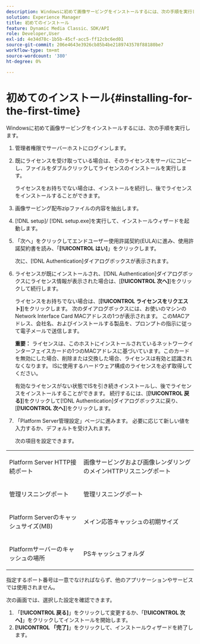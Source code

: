 ```yaml
---
description: Windowsに初めて画像サービングをインストールするには、次の手順を実行します。
solution: Experience Manager
title: 初めてのインストール
feature: Dynamic Media Classic、SDK/API
role: Developer,User
exl-id: 4e34d78c-1b5b-45cf-acc5-ff12cbc6ed01
source-git-commit: 206e4643e3926cb85b4be2189743578f88180be7
workflow-type: tm+mt
source-wordcount: '380'
ht-degree: 0%

---
```


# 初めてのインストール{#installing-for-the-first-time}

Windowsに初めて画像サービングをインストールするには、次の手順を実行します。

1. 管理者権限でサーバーホストにログインします。
1. 既にライセンスを受け取っている場合は、そのライセンスをサーバにコピーし、ファイルをダブルクリックしてライセンスのインストールを実行します。

   ライセンスをお持ちでない場合は、インストールを続行し、後でライセンスをインストールすることができます。
1. 画像サービング配布zipファイルの内容を抽出します。
1. [!DNL setup]/ [!DNL setup.exe]を実行して、インストールウィザードを起動します。
1. 「次へ」をクリックしてエンドユーザー使用許諾契約(EULA)に進み、使用許諾契約書を読み、「**[!UICONTROL はい]**」をクリックします。

   次に、[!DNL Authentication]ダイアログボックスが表示されます。
1. ライセンスが既にインストールされ、[!DNL Authentication]ダイアログボックスにライセンス情報が表示された場合は、[**[!UICONTROL 次へ]**]をクリックして続行します。

   ライセンスをお持ちでない場合は、[**[!UICONTROL ライセンスをリクエスト]**]をクリックします。 次のダイアログボックスには、お使いのマシンのNetwork Interface Card MACアドレスの1つが表示されます。 このMACアドレス、会社名、およびインストールする製品を、プロンプトの指示に従って電子メールで送信します。

   **重要：** ライセンスは、このホストにインストールされているネットワークインターフェイスカードの1つのMACアドレスに基づいています。このカードを無効にした場合、削除または交換した場合、ライセンスは有効と認識されなくなります。 ISに使用するハードウェア構成のライセンスを必ず取得してください。

   有効なライセンスがない状態でISを引き続きインストールし、後でライセンスをインストールすることができます。 続行するには、[**[!UICONTROL 戻る]**]をクリックして[!DNL Authentication]ダイアログボックスに戻り、[**[!UICONTROL 次へ]**]をクリックします。
1. 「Platform Server管理設定」ページに進みます。 必要に応じて新しい値を入力するか、デフォルトを受け入れます。

   次の項目を設定できます。

<table id="table_AA5D7674BBBE4AD4B373066AEF413FFD"> 
 <tbody> 
  <tr> 
   <td> <p> Platform Server HTTP接続ポート </p> </td> 
   <td> <p>画像サービングおよび画像レンダリングのメインHTTPリスニングポート </p> </td> 
  </tr> 
  <tr> 
   <td> <p> 管理リスニングポート </p> </td> 
   <td> <p>管理リスニングポート </p> </td> 
  </tr> 
  <tr> 
   <td> <p> Platform Serverのキャッシュサイズ(MB) </p> </td> 
   <td> <p>メイン応答キャッシュの初期サイズ </p> </td> 
  </tr> 
  <tr> 
   <td> <p> Platformサーバーのキャッシュの場所 </p> </td> 
   <td> <p>PSキャッシュフォルダ </p> </td> 
  </tr> 
 </tbody> 
</table>

指定するポート番号は一意でなければならず、他のアプリケーションやサービスでは使用されません。

次の画面では、選択した設定を確認できます。
1. 「**[!UICONTROL 戻る]**」をクリックして変更するか、「**[!UICONTROL 次へ]**」をクリックしてインストールを開始します。
1. **[!UICONTROL 「完了]**」をクリックして、インストールウィザードを終了します。
